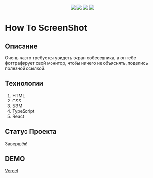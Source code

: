 <p align="center">
  <img src="https://img.shields.io/badge/html5-%23E34F26.svg?style=for-the-badge&logo=html5&logoColor=white" target="_blank">
  <img src="https://img.shields.io/badge/css3-%231572B6.svg?style=for-the-badge&logo=css3&logoColor=white" target="_blank">
  <img src="https://img.shields.io/badge/typescript-%23007ACC.svg?style=for-the-badge&logo=typescript&logoColor=white"/>
  <img src="https://img.shields.io/badge/React-20232A?style=for-the-badge&logo=react&logoColor=61DAFB" target="_blank">
</p>

# How To ScreenShot

## Описание

Очень часто требуется увидеть экран собеседника, а он тебе фотграфирует свой монитор, чтобы ничего не объяснять, поделись полезной ссылкой.

## Технологии

1. HTML
2. CSS
3. БЭМ
4. TypeScript
5. React

## Статус Проекта

Завершён!

## DEMO

[Vercel](https://how-screenshot.vercel.app/)
